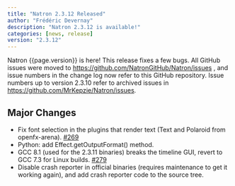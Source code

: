 ```yaml
---
title: "Natron 2.3.12 Released"
author: "Frédéric Devernay"
description: "Natron 2.3.12 is available!"
categories: [news, release]
version: "2.3.12"
---
```


Natron {{page.version}} is here!  This release fixes a few bugs. All GitHub issues were moved to https://github.com/NatronGitHub/Natron/issues , and issue numbers in the change log now refer to this GitHub repository. Issue numbers up to version 2.3.10 refer to archived issues in https://github.com/MrKepzie/Natron/issues.

## Major Changes

- Fix font selection in the plugins that render text (Text and Polaroid from openfx-arena). [#269](https://github.com/NatronGitHub/Natron/issues/269)
- Python: add Effect.getOutputFormat() method.
- GCC 8.1 (used for the 2.3.11 binaries) breaks the timeline GUI, revert to GCC 7.3 for Linux builds. [#279](https://github.com/NatronGitHub/Natron/issues/279)
- Disable crash reporter in official binaries (requires maintenance to get it working again), and add crash reporter code to the source tree.